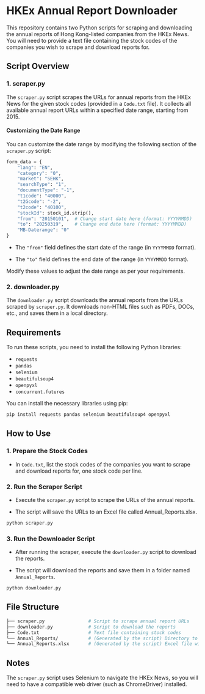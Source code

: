 # HKEx Annual Report Downloader

This repository contains two Python scripts for scraping and downloading the annual reports of Hong Kong-listed companies from the HKEx News. You will need to provide a text file containing the stock codes of the companies you wish to scrape and download reports for.

## Script Overview

### 1. scraper.py
The `scraper.py` script scrapes the URLs for annual reports from the HKEx News for the given stock codes (provided in a `Code.txt` file). It collects all available annual report URLs within a specified date range, starting from 2015.

#### Customizing the Date Range
You can customize the date range by modifying the following section of the `scraper.py` script:

```python
form_data = {
    "lang": "EN",
    "category": "0",
    "market": "SEHK",
    "searchType": "1",
    "documentType": "-1",
    "t1code": "40000",
    "t2Gcode": "-2",
    "t2code": "40100",
    "stockId": stock_id.strip(),
    "from": "20150101",  # Change start date here (format: YYYYMMDD)
    "to": "20250319",    # Change end date here (format: YYYYMMDD)
    "MB-Daterange": "0"
}
```
- The `"from"` field defines the start date of the range (in `YYYYMMDD` format).

- The `"to"` field defines the end date of the range (in `YYYYMMDD` format).

Modify these values to adjust the date range as per your requirements.

### 2. downloader.py
The `downloader.py` script downloads the annual reports from the URLs scraped by `scraper.py`. It downloads non-HTML files such as PDFs, DOCs, etc., and saves them in a local directory.

## Requirements

To run these scripts, you need to install the following Python libraries:
- `requests`
- `pandas`
- `selenium`
- `beautifulsoup4`
- `openpyxl`
- `concurrent.futures`

You can install the necessary libraries using pip:

```bash
pip install requests pandas selenium beautifulsoup4 openpyxl
```

## How to Use
### 1. Prepare the Stock Codes

- In `Code.txt`, list the stock codes of the companies you want to scrape and download reports for, one stock code per line.

### 2. Run the Scraper Script

- Execute the `scraper.py` script to scrape the URLs of the annual reports.

- The script will save the URLs to an Excel file called Annual_Reports.xlsx.

``` bash
python scraper.py
```
### 3. Run the Downloader Script

- After running the scraper, execute the `downloader.py` script to download the reports.

- The script will download the reports and save them in a folder named `Annual_Reports`.

``` bash
python downloader.py
```

## File Structure

``` bash
├── scraper.py                # Script to scrape annual report URLs
├── downloader.py             # Script to download the reports
├── Code.txt                  # Text file containing stock codes
└── Annual_Reports/           # (Generated by the script) Directory to save downloaded reports
└── Annual_Reports.xlsx       # (Generated by the script) Excel file with URLs scraped by scraper.py
```

## Notes
The `scraper.py` script uses Selenium to navigate the HKEx News, so you will need to have a compatible web driver (such as ChromeDriver) installed.
